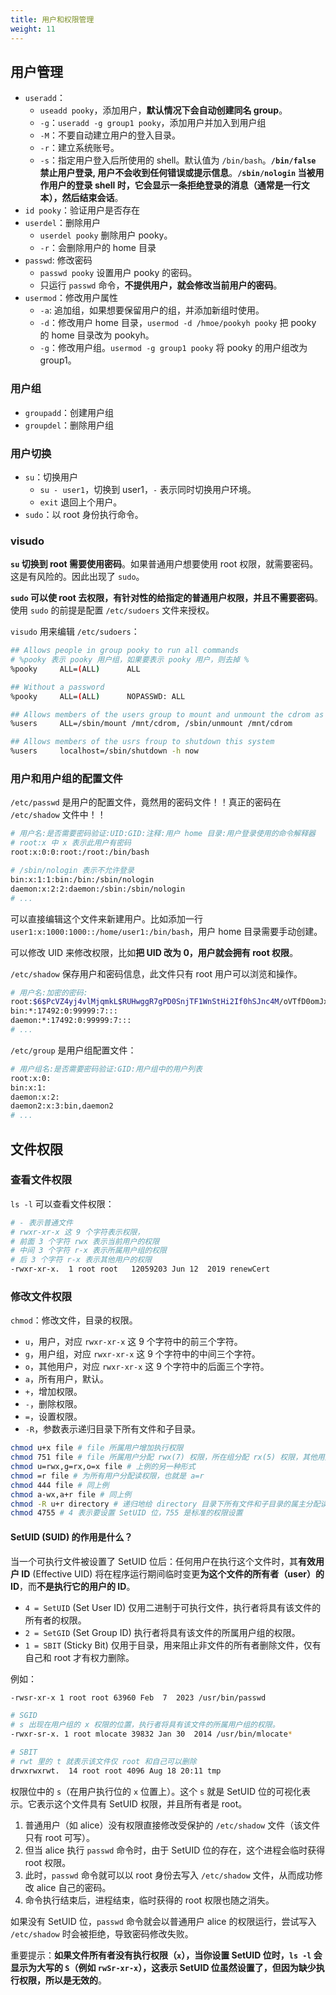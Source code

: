 ```yaml
---
title: 用户和权限管理
weight: 11
---
```


## 用户管理

- `useradd`：
  - `useadd pooky`，添加用户，**默认情况下会自动创建同名 group**。
  - `-g`：`useradd -g group1 pooky`，添加用户并加入到用户组
  - `-M`：不要自动建立用户的登入目录。
  - `-r`：建立系统账号。
  - `-s`：指定用户登入后所使用的 shell。默认值为 `/bin/bash`。**`/bin/false` 禁止用户登录, 用户不会收到任何错误或提示信息**。**`/sbin/nologin` 当被用作用户的登录 shell 时，它会显示一条拒绝登录的消息（通常是一行文本），然后结束会话**。
- `id pooky`：验证用户是否存在
- `userdel`：删除用户
  - `userdel pooky` 删除用户 pooky。
  - `-r`：会删除用户的 home 目录
- `passwd`:  修改密码
  - `passwd pooky` 设置用户 pooky 的密码。
  - 只运行 `passwd` 命令，**不提供用户，就会修改当前用户的密码**。
- `usermod`：修改用户属性  
  - `-a`: 追加组，如果想要保留用户的组，并添加新组时使用。
  - `-d`：修改用户 home 目录，`usermod -d /hmoe/pookyh pooky` 把 pooky 的 home 目录改为 pookyh。
  - `-g`：修改用户组。`usermod -g group1 pooky` 将 pooky 的用户组改为 group1。

### 用户组

- `groupadd`：创建用户组
- `groupdel`：删除用户组

### 用户切换

- `su`：切换用户
  - `su - user1`，切换到 user1，`-` 表示同时切换用户环境。
  - `exit` 退回上个用户。
- `sudo`：以 root 身份执行命令。

### visudo

**`su` 切换到 root 需要使用密码**。如果普通用户想要使用 root 权限，就需要密码。这是有风险的。因此出现了 `sudo`。

**`sudo` 可以使 root 去权限，有针对性的给指定的普通用户权限，并且不需要密码**。使用 `sudo` 的前提是配置 `/etc/sudoers` 文件来授权。

`visudo` 用来编辑 `/etc/sudoers`：

```bash
## Allows people in group pooky to run all commands
# %pooky 表示 pooky 用户组，如果要表示 pooky 用户，则去掉 %
%pooky     ALL=(ALL)      ALL

## Without a password
%pooky     ALL=(ALL)      NOPASSWD: ALL

## Allows members of the users group to mount and unmount the cdrom as root
%users     ALL=/sbin/mount /mnt/cdrom, /sbin/unmount /mnt/cdrom

## Allows members of the usrs froup to shutdown this system
%users     localhost=/sbin/shutdown -h now
```

### 用户和用户组的配置文件

`/etc/passwd` 是用户的配置文件，竟然用的密码文件！！真正的密码在 `/etc/shadow` 文件中！！

```bash
# 用户名:是否需要密码验证:UID:GID:注释:用户 home 目录:用户登录使用的命令解释器
# root:x 中 x 表示此用户有密码
root:x:0:0:root:/root:/bin/bash

# /sbin/nologin 表示不允许登录
bin:x:1:1:bin:/bin:/sbin/nologin
daemon:x:2:2:daemon:/sbin:/sbin/nologin
# ...
```

可以直接编辑这个文件来新建用户。比如添加一行 `user1:x:1000:1000::/home/user1:/bin/bash`，用户 home 目录需要手动创建。

可以修改 UID 来修改权限，比如**把 UID 改为 0，用户就会拥有 root 权限**。

`/etc/shadow` 保存用户和密码信息，此文件只有 root 用户可以浏览和操作。

```bash
# 用户名:加密的密码:
root:$6$PcVZ4yj4vlMjqmkL$RUHwggR7gPD0SnjTF1WnStHi2If0hSJnc4M/oVTfD0omJxVGhQgnQhBKRNPiwcBSeL72IerSphnEVdaomgjx./::0:99999:7:::
bin:*:17492:0:99999:7:::
daemon:*:17492:0:99999:7:::
# ...
```

`/etc/group` 是用户组配置文件：

```bash
# 用户组名:是否需要密码验证:GID:用户组中的用户列表
root:x:0:
bin:x:1:
daemon:x:2:
daemon2:x:3:bin,daemon2
# ...
```

## 文件权限

### 查看文件权限

`ls -l` 可以查看文件权限：

```bash
# - 表示普通文件
# rwxr-xr-x 这 9 个字符表示权限，
# 前面 3 个字符 rwx 表示当前用户的权限
# 中间 3 个字符 r-x 表示所属用户组的权限
# 后 3 个字符 r-x 表示其他用户的权限
-rwxr-xr-x.  1 root root   12059203 Jun 12  2019 renewCert
```

### 修改文件权限

`chmod`：修改文件，目录的权限。
  - `u`，用户，对应 `rwxr-xr-x` 这 9 个字符中的前三个字符。
  - `g`，用户组，对应 `rwxr-xr-x` 这 9 个字符中的中间三个字符。
  - `o`，其他用户，对应 `rwxr-xr-x` 这 9 个字符中的后面三个字符。
  - `a`，所有用户，默认。
  - `+`，增加权限。
  - `-`，删除权限。
  - `=`，设置权限。
  - `-R`，参数表示递归目录下所有文件和子目录。

```bash
chmod u+x file # file 所属用户增加执行权限
chmod 751 file # file 所属用户分配 rwx(7) 权限，所在组分配 rx(5) 权限，其他用户分配 x(1) 权限
chmod u=rwx,g=rx,o=x file # 上例的另一种形式
chmod =r file # 为所有用户分配读权限，也就是 a=r
chmod 444 file # 同上例
chmod a-wx,a+r file # 同上例
chmod -R u+r directory # 递归地给 directory 目录下所有文件和子目录的属主分配读的权限
chmod 4755 # 4 表示要设置 SetUID 位，755 是标准的权限设置
```

#### SetUID (SUID) 的作用是什么？

当一个可执行文件被设置了 SetUID 位后：任何用户在执行这个文件时，其**有效用户 ID** (Effective UID) 将在程序运行期间临时变更**为这个文件的所有者（user）的 ID**，而**不是执行它的用户的 ID**。

- `4 = SetUID` (Set User ID) 仅用二进制于可执行文件，执行者将具有该文件的所有者的权限。
- `2 = SetGID` (Set Group ID) 执行者将具有该文件的所属用户组的权限。
- `1 = SBIT` (Sticky Bit) 仅用于目录，用来阻止非文件的所有者删除文件，仅有自己和 root 才有权力删除。

例如：

```bash
-rwsr-xr-x 1 root root 63960 Feb  7  2023 /usr/bin/passwd

# SGID
# s 出现在用户组的 x 权限的位置，执行者将具有该文件的所属用户组的权限。
-rwxr-sr-x. 1 root mlocate 39832 Jan 30  2014 /usr/bin/mlocate*

# SBIT
# rwt 里的 t 就表示该文件仅 root 和自己可以删除
drwxrwxrwt.  14 root root 4096 Aug 18 20:11 tmp
```

权限位中的 `s`（在用户执行位的 `x` 位置上）。这个 `s` 就是 SetUID 位的可视化表示。它表示这个文件具有 SetUID 权限，并且所有者是 root。

1. 普通用户（如 alice）没有权限直接修改受保护的 `/etc/shadow` 文件（该文件只有 root 可写）。
2. 但当 alice 执行 `passwd` 命令时，由于 SetUID 位的存在，这个进程会临时获得 root 权限。
3. 此时，`passwd` 命令就可以以 root 身份去写入 `/etc/shadow` 文件，从而成功修改 alice 自己的密码。
4. 命令执行结束后，进程结束，临时获得的 root 权限也随之消失。

如果没有 SetUID 位，`passwd` 命令就会以普通用户 alice 的权限运行，尝试写入 `/etc/shadow` 时会被拒绝，导致密码修改失败。

重要提示：**如果文件所有者没有执行权限（`x`），当你设置 SetUID 位时，`ls -l` 会显示为大写的 `S`（例如 `rwSr-xr-x`），这表示 SetUID 位虽然设置了，但因为缺少执行权限，所以是无效的**。